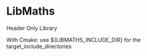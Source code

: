 # LibMaths

Header Only Library

With Cmake:
use ${LIBMATHS_INCLUDE_DIR} for the target_include_directories
